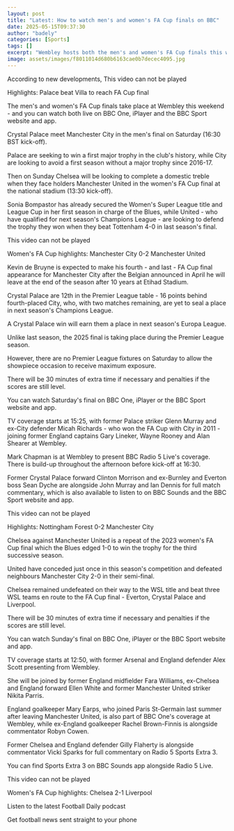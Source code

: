 ```yaml
---
layout: post
title: "Latest: How to watch men's and women's FA Cup finals on BBC"
date: 2025-05-15T09:37:30
author: "badely"
categories: [Sports]
tags: []
excerpt: "Wembley hosts both the men's and women's FA Cup finals this weekend - and you can watch both live on BBC One, BBC iPlayer, and the BBC Sport website a"
image: assets/images/f8011014d680b6163cae0b7decec4095.jpg
---
```


According to new developments, This video can not be played

Highlights: Palace beat Villa to reach FA Cup final

The men's and women's FA Cup finals take place at Wembley this weekend - and you can watch both live on BBC One, iPlayer and the BBC Sport website and app.

Crystal Palace meet Manchester City in the men's final on Saturday (16:30 BST kick-off).

Palace are seeking to win a first major trophy in the club's history, while City are looking to avoid a first season without a major trophy since 2016-17.

Then on Sunday Chelsea will be looking to complete a domestic treble when they face holders Manchester United in the women's FA Cup final at the national stadium (13:30 kick-off).

Sonia Bompastor has already secured the Women's Super League title and League Cup in her first season in charge of the Blues, while United - who have qualified for next season's Champions League - are looking to defend the trophy they won when they beat Tottenham 4-0 in last season's final. 

This video can not be played

Women's FA Cup highlights: Manchester City 0-2 Manchester United

Kevin de Bruyne is expected to make his fourth - and last - FA Cup final appearance for Manchester City after the Belgian announced in April he will leave at the end of the season after 10 years at Etihad Stadium.

Crystal Palace are 12th in the Premier League table - 16 points behind fourth-placed City, who, with two matches remaining, are yet to seal a place in next season's Champions League.

A Crystal Palace win will earn them a place in next season's Europa League.

Unlike last season, the 2025 final is taking place during the Premier League season.

However, there are no Premier League fixtures on Saturday to allow the showpiece occasion to receive maximum exposure.

There will be 30 minutes of extra time if necessary and penalties if the scores are still level.

You can watch Saturday's final on BBC One, iPlayer or the BBC Sport website and app.

TV coverage starts at 15:25, with former Palace striker Glenn Murray and ex-City defender Micah Richards - who won the FA Cup with City in 2011 - joining former England captains Gary Lineker, Wayne Rooney and Alan Shearer at Wembley.

Mark Chapman is at Wembley to present BBC Radio 5 Live's coverage. There is build-up throughout the afternoon before kick-off at 16:30.

Former Crystal Palace forward Clinton Morrison and ex-Burnley and Everton boss Sean Dyche are alongside John Murray and Ian Dennis for full match commentary, which is also available to listen to on BBC Sounds and the BBC Sport website and app. 

This video can not be played

Highlights: Nottingham Forest 0-2 Manchester City

Chelsea against Manchester United is a repeat of the 2023 women's FA Cup final which the Blues edged 1-0 to win the trophy for the third successive season.

United have conceded just once in this season's competition and defeated neighbours Manchester City 2-0 in their semi-final.

Chelsea remained undefeated on their way to the WSL title and beat three WSL teams en route to the FA Cup final - Everton, Crystal Palace and Liverpool.

There will be 30 minutes of extra time if necessary and penalties if the scores are still level.

You can watch Sunday's final on BBC One, iPlayer or the BBC Sport website and app.

TV coverage starts at 12:50, with former Arsenal and England defender Alex Scott presenting from Wembley.

She will be joined by former England midfielder Fara Williams, ex-Chelsea and England forward Ellen White and former Manchester United striker Nikita Parris. 

England goalkeeper Mary Earps, who joined Paris St-Germain last summer after leaving Manchester United, is also part of BBC One's coverage at Wembley, while ex-England goalkeeper Rachel Brown-Finnis is alongside commentator Robyn Cowen.

Former Chelsea and England defender Gilly Flaherty is alongside commentator Vicki Sparks for full commentary on Radio 5 Sports Extra 3.

You can find Sports Extra 3 on BBC Sounds app alongside Radio 5 Live.

This video can not be played

Women's FA Cup highlights: Chelsea 2-1 Liverpool

Listen to the latest Football Daily podcast

Get football news sent straight to your phone

